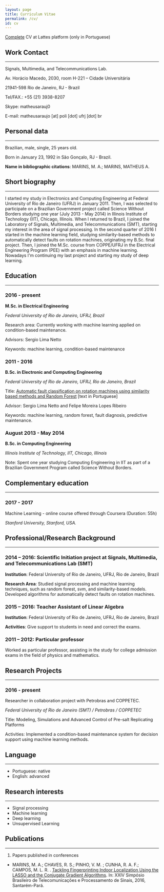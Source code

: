 ```yaml
---
layout: page
title: Curriculum Vitae
permalink: /cv/
id: cv
---
```


[Complete](http://lattes.cnpq.br/4476862527285936) CV at Lattes platform (only in Portuguese)

## Work Contact
---
Signals, Multimedia, and Telecommunications Lab.

Av. Horácio Macedo, 2030, room H-221 – Cidade Universitária

21941-598 Rio de Janeiro, RJ - Brazil

Tel/FAX.: +55 (21) 3938-8207

Skype: matheusarauj0

E-mail: matheusaraujo [at] poli [dot] ufrj [dot] br

## Personal data
---
Brazilian, male, single, 25 years old.

Born in January 23, 1992 in São Gonçalo, RJ - Brazil.

**Name in bibliographic citations**: MARINS, M. A.; MARINS, MATHEUS A.

## Short biography
---

I started my study in Electronics and Computing Engineering at Federal University of Rio de Janeiro (UFRJ) in January 2011. Then, I was selected to participate on a Brazilian Government project called Science Without Borders studying one year (July 2013 - May 2014) in Illinois Institute of Technology (IIT), Chicago, Illinois. When I returned to Brazil, I joined the Laboratory of Signals, Multimedia, and Telecommunications (SMT), starting my interest in the area of signal processing. In the second quarter of 2016 I started in the machine learning field, studying similarity-based methods to automatically detect faults on rotation machines, originating my B.Sc. final project. Then, I joined the M.Sc. course from COPPE/UFRJ in the Electrical Engineering Program (PEE) with an emphasis in machine learning. Nowadays I'm continuing my last project and starting my study of deep learning.

## Education
---

### 2016 - present

**M.Sc. in Electrical Engineering**

*Federal University of Rio de Janeiro, UFRJ, Brazil*

Research area: Currently working with machine learning applied on condition-based maintenance.  

Advisors: Sergio Lima Netto

Keywords: machine learning, condition-based maintenance

### 2011 - 2016

**B.Sc. in Electronic and Computing Engineering**

*Federal University of Rio de Janeiro, UFRJ, Rio de Janeiro, Brazil*

Title: [Automatic fault classification on rotation machines using similarity based methods and Random Forest](/assets/bsc_finalproject.pdf) [text in Portuguese]

Advisor: Sergio Lima Netto and Felipe Moreira Lopes Ribeiro

Keywords: machine learning, random forest, fault diagnosis, predictive maintenance.

### August 2013 - May 2014

**B.Sc. in Computing Engineering**

*Illinois Institute of Technology, IIT, Chicago, Illinois*

Note: Spent one year studying Computing Engineering in IIT as part of a Brazilian Government Program called Science Without Borders.

## Complementary education
---
### 2017 - 2017

Machine Learning - online course offered through Coursera (Duration: 55h)

*Stanford University, Stanford, USA.*

## Professional/Research Background
---

### 2014 – 2016: Scientific Initiation project at Signals, Multimedia, and Telecommunications Lab (SMT)

**Institution**: Federal University of Rio de Janeiro, UFRJ, Rio de Janeiro, Brazil

**Research Area**: Studied signal processing and machine learning techniques, such as random forest, svm, and similarity-based models. Developed algorithms for automatically detect faults on rotation machines.

### 2015 – 2016: Teacher Assistant of Linear Algebra

**Institution**: Federal University of Rio de Janeiro, UFRJ, Rio de Janeiro, Brazil

**Activities**: Give support to students in need and correct the exams.

### 2011 – 2012: Particular professor

Worked as particular professor, assisting in the study for college admission exams in the field of physics and mathematics.

## Research Projects
---

### 2016 - present

Researcher in collaboration project with Petrobras and COPPETEC.

*Federal University of Rio de Janeiro (SMT) / Petrobras / COPPETEC*

Title: Modeling, Simulations and Advanced Control of Pre-salt Replicating Platforms

Activities: Implemented a condition-based maintenance system for decision support using machine learning methods.

## Language
---
* Portuguese: native
* English: advanced

## Research interests
---
*	Signal processing
*	Machine learning
*	Deep learning
* Unsupervised Learning

## Publications
---

1. Papers published in conferences
  * MARINS, M. A.; CHAVES, R. S.; PINHO, V. M. ; CUNHA, R. A. F.; CAMPOS, M. L. R. . [Tackling Fingerprinting Indoor Localization Using the LASSO and the Conjugate Gradient Algorithms](http://www.sbrt.org.br/sbrt2016/anais/ST13/1570278798.pdf). In: XXIV Simpósio Brasileiro de Telecomunicações e Processamento de Sinais, 2016, Santarém-Pará.

